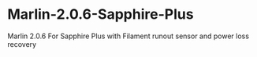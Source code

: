 # Marlin-2.0.6-Sapphire-Plus
 Marlin 2.0.6 For Sapphire Plus with Filament runout sensor and power loss recovery
